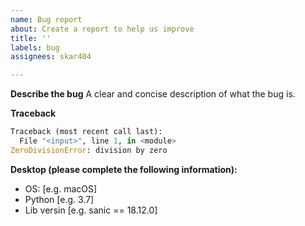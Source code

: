 ```yaml
---
name: Bug report
about: Create a report to help us improve
title: ''
labels: bug
assignees: skar404

---
```


**Describe the bug**
A clear and concise description of what the bug is.

**Traceback**
```python
Traceback (most recent call last):
  File "<input>", line 1, in <module>
ZeroDivisionError: division by zero
```

**Desktop (please complete the following information):**
 - OS: [e.g. macOS]
 - Python [e.g. 3.7]
 - Lib versin [e.g. sanic == 18.12.0]
